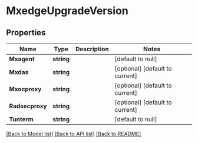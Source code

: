 # MxedgeUpgradeVersion

## Properties
Name | Type | Description | Notes
------------ | ------------- | ------------- | -------------
**Mxagent** | **string** |  | [default to null]
**Mxdas** | **string** |  | [optional] [default to current]
**Mxocproxy** | **string** |  | [optional] [default to current]
**Radsecproxy** | **string** |  | [optional] [default to current]
**Tunterm** | **string** |  | [default to null]

[[Back to Model list]](../README.md#documentation-for-models) [[Back to API list]](../README.md#documentation-for-api-endpoints) [[Back to README]](../README.md)


